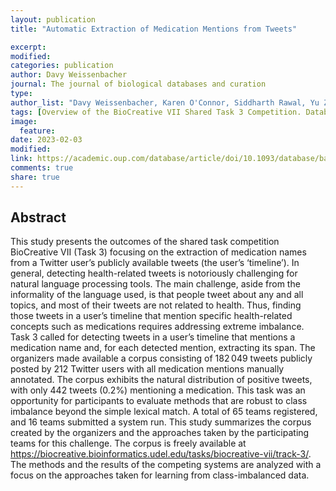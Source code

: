 ```yaml
---
layout: publication
title: "Automatic Extraction of Medication Mentions from Tweets"

excerpt:
modified:
categories: publication
author: Davy Weissenbacher
journal: The journal of biological databases and curation
type: 
author_list: "Davy Weissenbacher, Karen O'Connor, Siddharth Rawal, Yu Zhang, Richard Tzong-Han Tsai, Timothy Miller, Dongfang Xu, Carol Anderson, Bo Liu, Qing Han, Jinfeng Zhang, Igor Kulev, Berkay Köprü, Raul Rodriguez-Esteban, Elif Ozkirimli, Ammer Ayach, Roland Roller, Stephen Piccolo, Peijin Han, V G Vinod Vydiswaran, Ramya Tekumalla, Juan M Banda, Parsa Bagherzadeh, Sabine Bergler, João F Silva, Tiago Almeida, Paloma Martinez, Renzo Rivera- Zavala, Chen-Kai Wang, Hong-Jie Dai, Luis Alberto Robles Hernandez, Graciela Gonzalez-Hernandez"
tags: [Overview of the BioCreative VII Shared Task 3 Competition. Database]
image: 
  feature:
date: 2023-02-03
modified: 
link: https://academic.oup.com/database/article/doi/10.1093/database/baac108/7025388?login=false
comments: true
share: true
---
```


## Abstract

This study presents the outcomes of the shared task competition BioCreative VII (Task 3) focusing on the extraction of medication names from a Twitter user’s publicly available tweets (the user’s ‘timeline’). In general, detecting health-related tweets is notoriously challenging for natural language processing tools. The main challenge, aside from the informality of the language used, is that people tweet about any and all topics, and most of their tweets are not related to health. Thus, finding those tweets in a user’s timeline that mention specific health-related concepts such as medications requires addressing extreme imbalance. Task 3 called for detecting tweets in a user’s timeline that mentions a medication name and, for each detected mention, extracting its span. The organizers made available a corpus consisting of 182 049 tweets publicly posted by 212 Twitter users with all medication mentions manually annotated. The corpus exhibits the natural distribution of positive tweets, with only 442 tweets (0.2%) mentioning a medication. This task was an opportunity for participants to evaluate methods that are robust to class imbalance beyond the simple lexical match. A total of 65 teams registered, and 16 teams submitted a system run. This study summarizes the corpus created by the organizers and the approaches taken by the participating teams for this challenge. The corpus is freely available at https://biocreative.bioinformatics.udel.edu/tasks/biocreative-vii/track-3/. The methods and the results of the competing systems are analyzed with a focus on the approaches taken for learning from class-imbalanced data.

